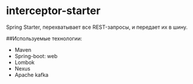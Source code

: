 # interceptor-starter

Spring Starter, перехватывает все REST-запросы, и передает их в шину.

##Используемые технологии:
- Maven
- Spring-boot: web
- Lombok
- Nexus
- Apache kafka